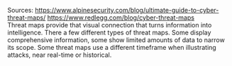 Sources:
https://www.alpinesecurity.com/blog/ultimate-guide-to-cyber-threat-maps/
https://www.redlegg.com/blog/cyber-threat-maps
\
Threat maps provide that visual connection that turns information into intelligence. There a few different types of threat maps. Some display comprehensive information, some show limited amounts of data to narrow its scope. Some threat maps use a different timeframe when illustrating attacks, near real-time or historical.
